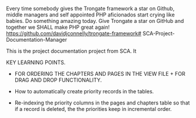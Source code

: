 Every time somebody gives the Trongate framework a star on Github, middle managers and self appointed PHP aficionados start crying like babies.  Do something amazing today.  Give Trongate a star on GitHub and together we SHALL make PHP great again!  https://github.com/davidjconnelly/trongate-framework# SCA-Project-Documentation-Manager

This is the project documentation project from SCA. It

KEY LEARNING POINTS.  

* FOR ORDERING THE CHAPTERS AND PAGES IN THE VIEW FILE + FOR DRAG AND DROP FUNCTIONALITY.

* How to automatically create priority records in the tables.

* Re-indexing the priority columns in the pages and chapters table so that if a record is deleted, the the priorities keep in incremental order.
